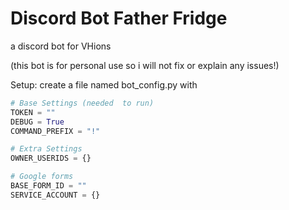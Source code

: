 # Discord Bot Father Fridge
 a discord bot for VHions

(this bot is for personal use so i will not fix or explain any issues!)

Setup:
create a file named bot_config.py with
```python
# Base Settings (needed  to run)
TOKEN = ""
DEBUG = True 
COMMAND_PREFIX = "!" 

# Extra Settings 
OWNER_USERIDS = {}

# Google forms
BASE_FORM_ID = ""
SERVICE_ACCOUNT = {}
```

